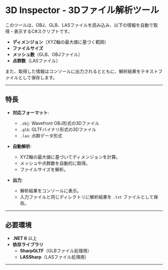 # 3D Inspector - 3Dファイル解析ツール

このツールは、OBJ、GLB、LASファイルを読み込み、以下の情報を自動で取得・表示するC#スクリプトです。

- **ディメンジョン**（XYZ軸の最大値に基づく範囲）
- **ファイルサイズ**
- **メッシュ数**（GLB、OBJファイル）
- **点群数**（LASファイル）

また、取得した情報はコンソールに出力されるとともに、解析結果をテキストファイルとして保存します。

---

## 特長

- **対応フォーマット**:
  - `.obj`: Wavefront OBJ形式の3Dファイル
  - `.glb`: GLTFバイナリ形式の3Dファイル
  - `.las`: 点群データ形式

- **自動解析**:
  - XYZ軸の最大値に基づいてディメンジョンを計算。
  - メッシュや点群数を自動的に取得。
  - ファイルサイズを解析。

- **出力**:
  - 解析結果をコンソールに表示。
  - 入力ファイルと同じディレクトリに解析結果を `.txt` ファイルとして保存。

---

## 必要環境

- **.NET 6** 以上
- **依存ライブラリ**
  - **SharpGLTF**（GLBファイル処理用）
  - **LASSharp**（LASファイル処理用）

---
